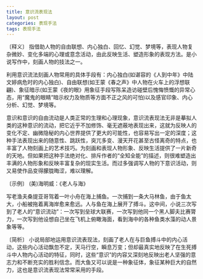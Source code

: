 ```yaml
---
title: 意识流表现法
layout: post
categories: 表现手法
tags: 表现手法
---
```


〔释义〕 指借助人物的自由联想、内心独白、回忆、幻觉、梦境等，表现人物复杂微妙、变化多端的心理或意念活动，由此反映生活、塑造形象的表现方法。是小说写作中，刻画人物的技法之一。

利用意识流法刻画人物常用的具体手段有：内心独白(如谌容的《人到中年》中陆文婷病危时的内心独白)、自由联想(如王蒙《春之声》中人物在火车上的浮想联翩)、象征暗示(如王蒙《夜的眼》用象征手段写陈呆造访碰壁后愧悔愤慨的异常心态，用“魔鬼的眼睛”暗示权力及物质等方面不正之风的可怕)以及感官印象、内心分析、幻觉、梦境等。

意识和意识的自由流动是人类正常的生理和心理现象，意识流表现法无非是摹拟人类的这种意识的流动，把它近乎不加修饰、毫无遮蔽地表现出来，这就为反映人的变化不定、幽微隐秘的内心世界提供了更大的可能性，也容易写出一定的深度；这种手法表现出来的随意性、跳跃性，突兀多变、漫天开花甚至古怪离奇的特点，也丰富了人物刻画上的艺术技巧。为刻画和表现人物形象、反映生活提供了一片新奇的天地。但如果把这种手法绝对化、排斥作者的“全知全能”的描述，则很难塑造出丰满的人物形象和反映丰富复杂的现实生活。而过多强调写人物的下意识活动，则又易使作品变得朦胧晦涩，难以理解。

〔示例〕 (美)海明威：《老人与海》

写老渔夫桑提亚哥驾着一叶小舟在海上捕鱼。一次捕到一条大马林鱼，由于鱼太大，小船被拖着离海岸愈来愈远。人与鱼在海上展开了搏斗。这中间，小说三次写到了老人的“意识流动”：一次写到垒球大联赛，一次写到他同一个黑人脚夫比赛膂力，一次写到他设想自己坐在飞机上俯瞰海面，看到海中的各种鱼类水藻的动人景象等等。

〔简析〕 小说局部地运用意识流表现法，刻画了老人在与巨鱼搏斗中的内心活动，这些内心活动飘忽不定，天马行空，瞬息万变；但却最真实地反映了在生死搏斗中人物内心活动的特征，同时，这些“意识”的内容又深刻地反映出老人坚强的意志力和不断充实的胜利信念。而大鱼又可以说是一种象征体，象征某种巨大的自然力，这也是意识流表现法常常采用的手段。 